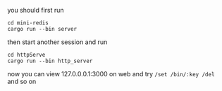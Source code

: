 you should first run 
```
cd mini-redis
cargo run --bin server
```

then start another session and run
```
cd httpServe
cargo run --bin http_server
```
now you can view 127.0.0.0.1:3000 on web and try
`/set /bin/:key /del`  
and so on